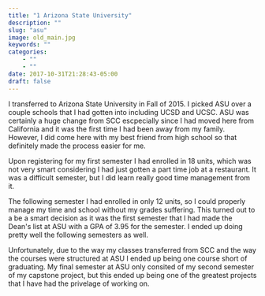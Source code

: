 ```yaml
---
title: "1 Arizona State University"
description: ""
slug: "asu"
image: old_main.jpg
keywords: ""
categories: 
    - ""
    - ""
date: 2017-10-31T21:28:43-05:00
draft: false
---
```

I transferred to Arizona State University in Fall of 2015. I picked ASU over a couple schools that I had gotten into including UCSD and UCSC. ASU was certainly a huge change from SCC escpecially since I had moved here from California and it was the first time I had been away from my family. However, I did come here with my best friend from high school so that definitely made the process easier for me. 

Upon registering for my first semester I had enrolled in 18 units, which was not very smart considering I had just gotten a part time job at a restaurant. It was a difficult semester, but I did learn really good time management from it. 

The following semester I had enrolled in only 12 units, so I could properly manage my time and school without my grades suffering. This turned out to a be a smart decision as it was the first semester that I had made the Dean's list at ASU with a GPA of 3.95 for the semester. I ended up doing pretty well the following semesters as well.

Unfortunately, due to the way my classes transferred from SCC and the way the courses were structured at ASU I ended up being one course short of graduating. My final semester at ASU only consited of my second semester of my capstone project, but this ended up being one of the greatest projects that I have had the privelage of working on. 






